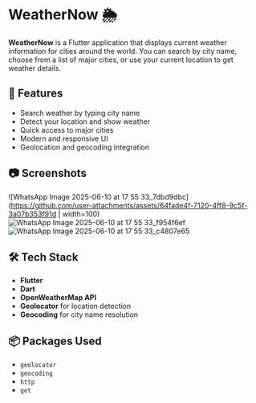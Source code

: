 # WeatherNow 🌦️

**WeatherNow** is a Flutter application that displays current weather information for cities around the world. You can search by city name, choose from a list of major cities, or use your current location to get weather details.

## 🚀 Features

- Search weather by typing city name
- Detect your location and show weather
- Quick access to major cities
- Modern and responsive UI
- Geolocation and geocoding integration

## 📷 Screenshots

![WhatsApp Image 2025-06-10 at 17 55 33_7dbd9dbc](https://github.com/user-attachments/assets/64fade4f-7120-4ff8-9c5f-3a07b353f91d | width=100)
![WhatsApp Image 2025-06-10 at 17 55 33_f954f6ef](https://github.com/user-attachments/assets/2a4da7f9-d4b4-46fd-a0f5-c562dc50a9b4)
![WhatsApp Image 2025-06-10 at 17 55 33_c4807e65](https://github.com/user-attachments/assets/3823a7fa-bf64-40b7-8473-eee8c4b7d2cd)




## 🛠️ Tech Stack

- **Flutter**
- **Dart**
- **OpenWeatherMap API**
- **Geolocator** for location detection
- **Geocoding** for city name resolution

## 📦 Packages Used

- `geolocator`
- `geocoding`
- `http`
- `get`
